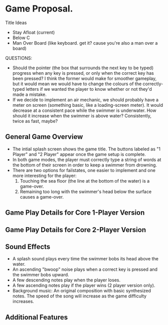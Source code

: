 # Game Proposal.

Title Ideas
- Stay Afloat (current)
- Below C
- Man Over Board (like keyboard. get it? cause you're also a man over a board)

QUESTIONS:
- Should the pointer (the box that surrounds the next key to be typed) progress when any key is pressed, or only when the correct key has been pressed? I think the former would make for smoother gameplay, but it would mean we would have to change the colours of the correctly-typed letters if we wanted the player to know whether or not they'd made a mistake.
- If we decide to implement an air mechanic, we should probably have a meter on screen (something basic, like a loading-screen meter). It would decrease at a consistent pace while the swimmer is underwater. How should it increase when the swimmer is above water? Consistently, twice as fast, maybe?

## General Game Overview

- The intial splash screen shows the game title. The buttons labeled as "1 Player" and "2 Player" appear once the game setup is complete.
- In both game modes, the player must correctly type a string of words at the bottom of their screen in order to keep a swimmer from drowning.
- There are two options for failstates, one easier to implement and one more interesting for the player:
  1. Touching the sea floor (the line at the bottom of the water) is a game-over.
  2. Remaining too long with the swimmer's head below the surface causes a game-over. 

## Game Play Details for Core 1-Player Version

## Game Play Details for Core 2-Player Version

## Sound Effects

- A splash sound plays every time the swimmer bobs its head above the water.
- An ascending "bwoop" noise plays when a correct key is pressed and the swimmer bobs upward.
- A few descending notes play when the player loses.
- A few ascending notes play if the player wins (2 player version only).
- Background music: An original composition with basic synthesized notes. The speed of the song will increase as the game difficulty increases.

## Additional Features
